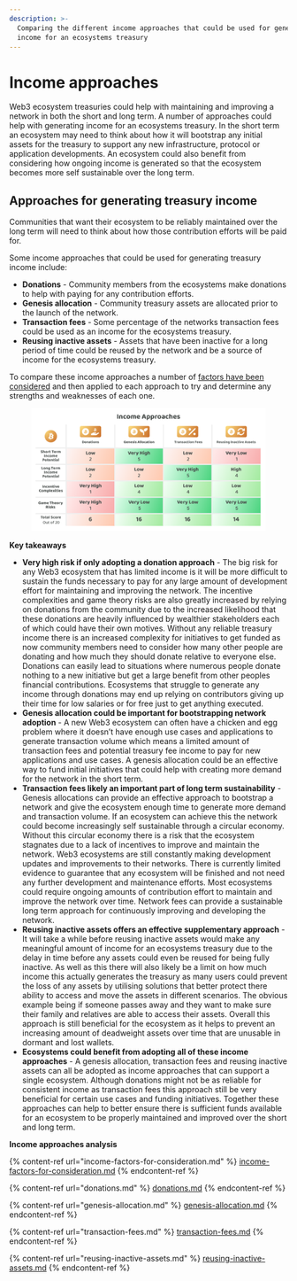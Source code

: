 ```yaml
---
description: >-
  Comparing the different income approaches that could be used for generating
  income for an ecosystems treasury
---
```


# Income approaches

Web3 ecosystem treasuries could help with maintaining and improving a network in both the short and long term. A number of approaches could help with generating income for an ecosystems treasury. In the short term an ecosystem may need to think about how it will bootstrap any initial assets for the treasury to support any new infrastructure, protocol or application developments. An ecosystem could also benefit from considering how ongoing income is generated so that the ecosystem becomes more self sustainable over the long term.



## Approaches for generating treasury income

Communities that want their ecosystem to be reliably maintained over the long term will need to think about how those contribution efforts will be paid for.

Some income approaches that could be used for generating treasury income include:

* **Donations** - Community members from the ecosystems make donations to help with paying for any contribution efforts.
* **Genesis allocation** - Community treasury assets are allocated prior to the launch of the network.
* **Transaction fees** - Some percentage of the networks transaction fees could be used as an income for the ecosystems treasury.
* **Reusing inactive assets** - Assets that have been inactive for a long period of time could be reused by the network and be a source of income for the ecosystems treasury.



To compare these income approaches a number of [factors have been considered](https://www.notion.so/Income-factors-for-consideration-2c0db56f61284eb9bd2a61fbbdcce289?pvs=21) and then applied to each approach to try and determine any strengths and weaknesses of each one.

<figure><img src="../../.gitbook/assets/income-approaches.png" alt=""><figcaption></figcaption></figure>



**Key takeaways**

* **Very high risk if only adopting a donation approach** - The big risk for any Web3 ecosystem that has limited income is it will be more difficult to sustain the funds necessary to pay for any large amount of development effort for maintaining and improving the network. The incentive complexities and game theory risks are also greatly increased by relying on donations from the community due to the increased likelihood that these donations are heavily influenced by wealthier stakeholders each of which could have their own motives. Without any reliable treasury income there is an increased complexity for initiatives to get funded as now community members need to consider how many other people are donating and how much they should donate relative to everyone else. Donations can easily lead to situations where numerous people donate nothing to a new initiative but get a large benefit from other peoples financial contributions. Ecosystems that struggle to generate any income through donations may end up relying on contributors giving up their time for low salaries or for free just to get anything executed.
* **Genesis allocation could be important for bootstrapping network adoption** - A new Web3 ecosystem can often have a chicken and egg problem where it doesn’t have enough use cases and applications to generate transaction volume which means a limited amount of transaction fees and potential treasury fee income to pay for new applications and use cases. A genesis allocation could be an effective way to fund initial initiatives that could help with creating more demand for the network in the short term.
* **Transaction fees likely an important part of long term sustainability** - Genesis allocations can provide an effective approach to bootstrap a network and give the ecosystem enough time to generate more demand and transaction volume. If an ecosystem can achieve this the network could become increasingly self sustainable through a circular economy. Without this circular economy there is a risk that the ecosystem stagnates due to a lack of incentives to improve and maintain the network. Web3 ecosystems are still constantly making development updates and improvements to their networks. There is currently limited evidence to guarantee that any ecosystem will be finished and not need any further development and maintenance efforts. Most ecosystems could require ongoing amounts of contribution effort to maintain and improve the network over time. Network fees can provide a sustainable long term approach for continuously improving and developing the network.
* **Reusing inactive assets offers an effective supplementary approach** - It will take a while before reusing inactive assets would make any meaningful amount of income for an ecosystems treasury due to the delay in time before any assets could even be reused for being fully inactive. As well as this there will also likely be a limit on how much income this actually generates the treasury as many users could prevent the loss of any assets by utilising solutions that better protect there ability to access and move the assets in different scenarios. The obvious example being if someone passes away and they want to make sure their family and relatives are able to access their assets. Overall this approach is still beneficial for the ecosystem as it helps to prevent an increasing amount of deadweight assets over time that are unusable in dormant and lost wallets.
* **Ecosystems could benefit from adopting all of these income approaches** - A genesis allocation, transaction fees and reusing inactive assets can all be adopted as income approaches that can support a single ecosystem. Although donations might not be as reliable for consistent income as transaction fees this approach still be very beneficial for certain use cases and funding initiatives. Together these approaches can help to better ensure there is sufficient funds available for an ecosystem to be properly maintained and improved over the short and long term.



**Income approaches analysis**

{% content-ref url="income-factors-for-consideration.md" %}
[income-factors-for-consideration.md](income-factors-for-consideration.md)
{% endcontent-ref %}

{% content-ref url="donations.md" %}
[donations.md](donations.md)
{% endcontent-ref %}

{% content-ref url="genesis-allocation.md" %}
[genesis-allocation.md](genesis-allocation.md)
{% endcontent-ref %}

{% content-ref url="transaction-fees.md" %}
[transaction-fees.md](transaction-fees.md)
{% endcontent-ref %}

{% content-ref url="reusing-inactive-assets.md" %}
[reusing-inactive-assets.md](reusing-inactive-assets.md)
{% endcontent-ref %}
